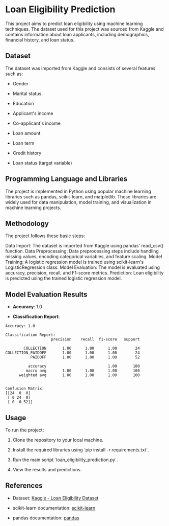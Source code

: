 # Loan Eligibility Prediction

This project aims to predict loan eligibility using machine learning techniques. The dataset used for this project was sourced from Kaggle and contains information about loan applicants, including demographics, financial history, and loan status.

## Dataset

The dataset was imported from Kaggle and consists of several features such as:

- Gender

- Marital status

- Education

- Applicant's income

- Co-applicant's income

- Loan amount

- Loan term

- Credit history

- Loan status (target variable)

## Programming Language and Libraries

The project is implemented in Python using popular machine learning libraries such as pandas, scikit-learn, and matplotlib. These libraries are widely used for data manipulation, model training, and visualization in machine learning projects.

## Methodology

The project follows these basic steps:

Data Import: The dataset is imported from Kaggle using pandas' read\_csv() function.
Data Preprocessing: Data preprocessing steps include handling missing values, encoding categorical variables, and feature scaling.
Model Training: A logistic regression model is trained using scikit-learn's LogisticRegression class.
Model Evaluation: The model is evaluated using accuracy, precision, recall, and F1-score metrics.
Prediction: Loan eligibility is predicted using the trained logistic regression model.

## Model Evaluation Results

- **Accuracy**: 1.0

- **Classification Report**:

```
Accuracy: 1.0

Classification Report:
                    precision    recall  f1-score   support

        COLLECTION       1.00      1.00      1.00        24
COLLECTION_PAIDOFF       1.00      1.00      1.00        24
           PAIDOFF       1.00      1.00      1.00        52

          accuracy                           1.00       100
         macro avg       1.00      1.00      1.00       100
      weighted avg       1.00      1.00      1.00       100


Confusion Matrix:
[[24  0  0]
 [ 0 24  0]
 [ 0  0 52]]
```




## Usage

To run the project:

1. Clone the repository to your local machine.

2. Install the required libraries using \`pip install -r requirements.txt\`.

3. Run the main script \`loan\_eligibility\_prediction.py\`.

4. View the results and predictions.

## References

- Dataset: [Kaggle - Loan Eligibility Dataset](https://www.kaggle.com/datasets/zhijinzhai/loandata)

- scikit-learn documentation: [scikit-learn](https://scikit-learn.org/stable/)

- pandas documentation: [pandas](https://pandas.pydata.org/docs/)

